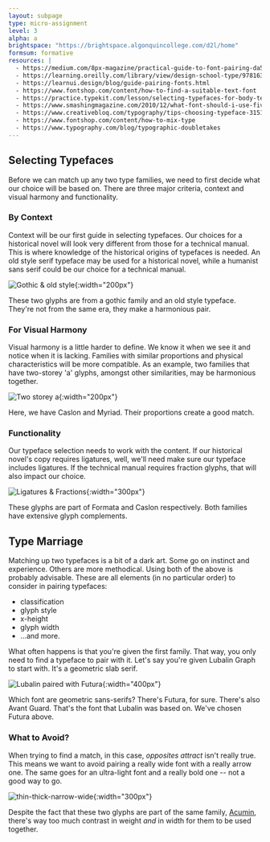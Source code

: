 ```yaml
---
layout: subpage
type: micro-assignment
level: 3
alpha: a
brightspace: "https://brightspace.algonquincollege.com/d2l/home"
formsum: formative
resources: |
  - https://medium.com/8px-magazine/practical-guide-to-font-pairing-da58b9bcd42b
  - https://learning.oreilly.com/library/view/design-school-type/9781631594397/xhtml/ch05.xhtml
  - https://learnui.design/blog/guide-pairing-fonts.html
  - https://www.fontshop.com/content/how-to-find-a-suitable-text-font
  - https://practice.typekit.com/lesson/selecting-typefaces-for-body-text/
  - https://www.smashingmagazine.com/2010/12/what-font-should-i-use-five-principles-for-choosing-and-using-typefaces/
  - https://www.creativebloq.com/typography/tips-choosing-typeface-31514399
  - https://www.fontshop.com/content/how-to-mix-type
  - https://www.typography.com/blog/typographic-doubletakes
---
```

<!---
We could do an in-class activity where I present one typeface, then students need to match it up with another one on the fly. They'd have to explain why they match. They could save all the pairs, then share them with the groups.
--->

## Selecting Typefaces

Before we can match up any two type families, we need to first decide what our choice will be based on. There are three major criteria, context and visual harmony and functionality.

### By Context

Context will be our first guide in selecting typefaces. Our choices for a historical novel will look very different from those for a technical manual. This is where knowledge of the historical origins of typefaces is needed. An old style serif typeface may be used for a historical novel, while a humanist sans serif could be our choice for a technical manual.

![Gothic & old style]({{site.url}}/svg/gothic-old-style.svg "Gothic & old style"){:width="200px"}

These two glyphs are from a gothic family and an old style typeface. They're not from the same era, they make a harmonious pair.

### For Visual Harmony

Visual harmony is a little harder to define. We know it when we see it and notice when it is lacking. Families with similar proportions and physical characteristics will be more compatible. As an example, two families that have two-storey 'a' glyphs, amongst other similarities, may be harmonious together.

![Two storey a]({{site.url}}/svg/two-storey-a.svg "Two storey a"){:width="200px"}

Here, we have Caslon and Myriad. Their proportions create a good match.

### Functionality

Our typeface selection needs to work with the content. If our historical novel's copy requires ligatures, well, we'll need make sure our typeface includes ligatures. If the technical manual requires fraction glyphs, that will also impact our choice.

![Ligatures & Fractions]({{site.url}}/svg/ligature-fraction.svg "Ligatures & Fractions"){:width="300px"}

These glyphs are part of Formata and Caslon respectively. Both families have extensive glyph complements.

## Type Marriage

Matching up two typefaces is a bit of a dark art. Some go on instinct and experience. Others are more methodical. Using both of the above is probably advisable. These are all elements (in no particular order) to consider in pairing typefaces:

- classification
- glyph style
- x-height
- glyph width
- ...and more.

What often happens is that you're given the first family. That way, you only need to find a typeface to pair with it. Let's say you're given Lubalin Graph to start with. It's a geometric slab serif.

![Lubalin paired with Futura]({{site.url}}/svg/lubalin-futura-pairing.svg "Lubalin paired with Futura"){:width="400px"}

Which font are geometric sans-serifs? There's Futura, for sure. There's also Avant Guard. That's the font that Lubalin was based on. We've chosen Futura above.

### What to Avoid?

When trying to find a match, in this case, *opposites attract* isn't really true. This means we want to avoid pairing a really wide font with a really arrow one. The same goes for an ultra-light font and a really bold one -- not a good way to go.

![thin-thick-narrow-wide]({{site.url}}/svg/thin-thick-narrow-wide.svg "thin-thick-narrow-wide"){:width="300px"}

Despite the fact that these two glyphs are part of the same family, [Acumin](https://acumin.typekit.com), there's way too much contrast in weight *and* in width for them to be used together.